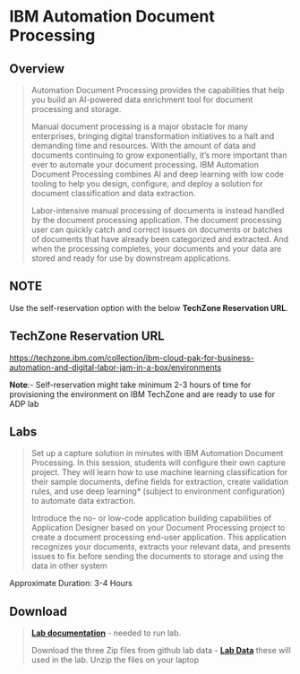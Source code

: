 # IBM Automation Document Processing
## Overview
>  Automation Document Processing provides the capabilities that help you build an AI-powered data enrichment tool for document processing and storage.
>
>  Manual document processing is a major obstacle for many enterprises, bringing digital transformation initiatives to a halt and demanding time and resources. With the amount of data and documents continuing to grow exponentially, it’s more important than ever to automate your document processing. IBM Automation Document Processing combines AI and deep learning with low code tooling to help you design, configure, and deploy a solution for document classification and data extraction.
>
>  Labor-intensive manual processing of documents is instead handled by the document processing application. The document processing user can quickly catch and correct issues on documents or batches of documents that have already been categorized and extracted. And when the processing completes, your documents and your data are stored and ready for use by downstream applications.


## **NOTE**
Use the self-reservation option with the below **TechZone Reservation URL**.

## **TechZone Reservation URL**
https://techzone.ibm.com/collection/ibm-cloud-pak-for-business-automation-and-digital-labor-jam-in-a-box/environments



**Note**:- Self-reservation might take minimum 2-3 hours of time for provisioning the environment on IBM TechZone and are ready to use for ADP lab

## Labs
> Set up a capture solution in minutes with IBM Automation Document Processing. In this session, students will configure their own capture project. They will learn how to use machine learning classification for their sample documents, define fields for extraction, create validation rules, and use deep learning* (subject to environment configuration) to automate data extraction. 
> 
> Introduce the no- or low-code application building capabilities of Application Designer based on your Document Processing project to create a document processing end-user application. This application recognizes your documents, extracts your relevant data, and presents issues to fix before sending the documents to storage and using the data in other system


Approximate Duration: 3-4 Hours


## Download
> **[Lab documentation](Lab%20Guide%20-%20Automation%20Document%20Processing%20(ADP).pdf)** - needed to run lab.
>  
> Download the three Zip files from github lab data - **[Lab Data](Lab%20Data)** these will used in the lab.  Unzip the files on your laptop
